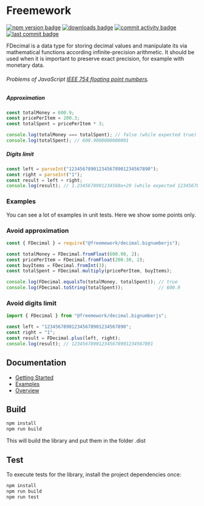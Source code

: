 # Freemework
[![npm version badge](https://img.shields.io/npm/v/@freemework/decimal.bignumberjs.svg)](https://www.npmjs.com/package/@freemework/decimal.bignumberjs)
[![downloads badge](https://img.shields.io/npm/dm/@freemework/decimal.bignumberjs.svg)](https://www.npmjs.org/package/@freemework/decimal.bignumberjs)
[![commit activity badge](https://img.shields.io/github/commit-activity/m/freemework/decimal)](https://github.com/freemework/decimal/pulse)
[![last commit badge](https://img.shields.io/github/last-commit/freemework/freemework)](https://github.com/freemework/freemework/graphs/commit-activity)

FDecimal is a data type for storing decimal values and manipulate its via mathematical functions according infinite-precision arithmetic.
It should be used when it is important to preserve exact precision, for example with monetary data.

###### Problems of JavaScript [IEEE 754 floating point numbers](https://en.wikipedia.org/wiki/IEEE_754).
##### Approximation
```javascript
const totalMoney = 600.9;
const pricePerItem = 200.3;
const totalSpent = pricePerItem * 3;

console.log(totalMoney === totalSpent); // false (while expected true)
console.log(totalSpent); // 600.9000000000001
```
##### Digits limit
```javascript
const left = parseInt("123456789012345678901234567890");
const right = parseInt("1");
const result = left + right;
console.log(result); // 1.2345678901234568e+29 (while expected 123456789012345678901234567891)
```

### Examples

You can see a lot of examples in unit tests. Here we show some points only.

### Avoid approximation

```javascript
const { FDecimal } = require("@freemework/decimal.bignumberjs");

const totalMoney = FDecimal.fromFloat(600.90, 2);
const pricePerItem = FDecimal.fromFloat(200.30, 2);
const buyItems = FDecimal.fromInt(3);
const totalSpent = FDecimal.multiply(pricePerItem, buyItems);

console.log(FDecimal.equalsTo(totalMoney, totalSpent)); // true
console.log(FDecimal.toString(totalSpent));             // 600.9
```
### Avoid digits limit

```javascript
import { FDecimal } from "@freemework/decimal.bignumberjs";

const left = "123456789012345678901234567890";
const right = "1";
const result = FDecimal.plus(left, right);
console.log(result); // 123456789012345678901234567891
```

## Documentation
- [Getting Started](docs/getting-started.md)
- [Examples](docs/functions.md#examples)
- [Overview](docs/functions.md)

## Build
```bash
npm install
npm run build
```

This will build the library and put them in the folder .dist

## Test
To execute tests for the library, install the project dependencies once:
```bash
npm install
npm run build
npm run test
```
